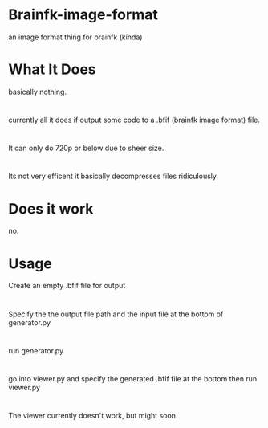 # Brainfk-image-format
an image format thing for brainfk (kinda)
# What It Does
basically nothing.
#                          
currently all it does if output some code to a .bfif (brainfk image format) file. 
#  
It can only do 720p or below due to sheer size.
#  
Its not very efficent it basically decompresses files ridiculously. 
# Does it work
no.
# Usage
Create an empty .bfif file for output
# 
Specify the the output file path and the input file at the bottom of generator.py
#
run generator.py
# 
go into viewer.py and specify the generated .bfif file at the bottom then run viewer.py
#
The viewer currently doesn't work, but might soon
